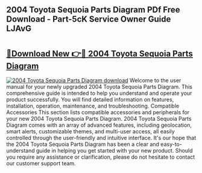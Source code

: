 ## 2004 Toyota Sequoia Parts Diagram PDf Free Download - Part-5cK Service Owner Guide LJAvG

# <h2><a href="http://dfmz3t0.blite.top/?on=2004+Toyota+Sequoia+Parts+Diagram">🔗Download New 👉🔴 2004 Toyota Sequoia Parts Diagram</a></h2>

[![2004 Toyota Sequoia Parts Diagram download](https://i.imgur.com/lujVjoI.png)](http://dfmz3t0.blite.top/?on=2004+Toyota+Sequoia+Parts+Diagram)
Welcome to the user manual for your newly upgraded 2004 Toyota Sequoia Parts Diagram. This comprehensive guide is intended to help you understand and operate your product successfully. You will find detailed information on features, installation, operation, maintenance, and troubleshooting. Compatible Accessories This section lists compatible accessories and peripherals for your new 2004 Toyota Sequoia Parts Diagram. 2004 Toyota Sequoia Parts Diagram comes with an array of advanced features, including geolocation, smart alerts, customizable themes, and multi-user access, all easily controlled through the user-friendly and intuitive interface. It's our hope that the 2004 Toyota Sequoia Parts Diagram has been a clear and easy-to-understand guide in helping you get started with your new product. Should you require any assistance or clarification, please do not hesitate to contact our customer support team.
